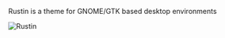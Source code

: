 Rustin is a theme for GNOME/GTK based desktop environments

![Rustin](https://user-images.githubusercontent.com/88061514/209483596-0956338b-5f49-4ed6-99ef-aab051871e0a.png)
